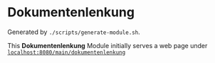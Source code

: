 # Dokumentenlenkung

Generated by `./scripts/generate-module.sh`. 

This __Dokumentenlenkung__ Module initially serves a web page under [`localhost:8080/main/dokumentenlenkung`](http://localhost:8080/main/dokumentenlenkung)